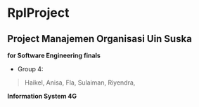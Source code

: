 # RplProject

## Project Manajemen Organisasi Uin Suska

**for Software Engineering finals**
- Group 4:
> Haikel,
> Anisa,
> Fla,
> Sulaiman,
> Riyendra,

**Information System
4G**
